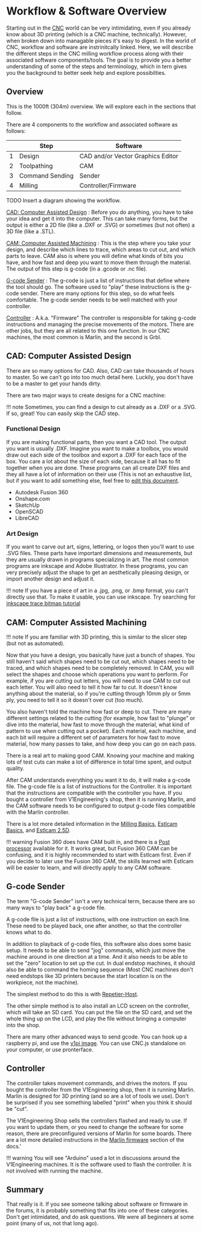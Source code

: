 # Workflow & Software Overview

Starting out in the [CNC](https://en.wikipedia.org/wiki/Numerical_control) world can be very intimidating, even if you already know about 3D printing (which is a CNC machine, technically).  However, when broken down into managable pieces it's easy to digest.  In the world of CNC, workflow and software are instrinitcally linked. Here, we will describe the different steps in the CNC milling workflow process along with their associated software components/tools.  The goal is to provide you a better understanding of some of the steps and terminology, which in tern gives you the background to better seek help and explore possibilties.

## Overview

This is the 1000ft (304m) overview.  We will explore each in the sections that follow.

There are 4 components to the workflow and associated software as follows:

| |Step|Software|
|-|----|--------|
|1|Design|CAD and/or Vector Graphics Editor|
|2|Toolpathing|CAM|
|3|Command Sending|Sender|
|4|Milling|Controller/Firmware|

TODO Insert a diagram showing the workflow.

[CAD: Computer Assisted Design](#cad-computer-assisted-design)
:   Before you do anything, you have to take your idea and get it into the computer. This can take
    many forms, but the output is either a 2D file (like a .DXF or .SVG) or sometimes (but not
    often) a 3D file (like a .STL).

[CAM: Computer Assisted Machining](#cam-computer-assisted-machining)
:   This is the step where you take your design, and describe which lines to trace, which areas to
    cut out, and which parts to leave. CAM also is where you will define what kinds of bits you
    have, and how fast and deep you want to move them through the material. The output of this step
    is g-code (in a .gcode or .nc file).

[G-code Sender](#g-code-sender)
:   The g-code is just a list of instructions that define where the tool should go. The software
    used to "play" these instructions is the g-code sender. There are many options for this step, so
    do what feels comfortable. The g-code sender needs to be well matched with your controller.

[Controller](#controller)
:   A.k.a. "Firmware"
    The controller is responsible for taking g-code instructions and managing the precise movements
    of the motors. There are other jobs, but they are all related to this one function. In our CNC
    machines, the most common is Marlin, and the second is Grbl.

## CAD: Computer Assisted Design

There are so many options for CAD. Also, CAD can take thousands of hours to master. So we can't go
into too much detail here. Luckily, you don't have to be a master to get your hands dirty.

There are two major ways to create designs for a CNC machine:

!!! note
    Sometimes, you can find a design to cut already as a .DXF or a .SVG. If so, great! You can easily
    skip the CAD step.

### Functional Design

If you are making functional parts, then you want a CAD tool. The output you want is usually
.DXF. Imagine you want to make a toolbox, you would draw out each side of the toolbox and export a
.DXF for each face of the box. You care a lot about the size of each side, because it all has to fit
together when you are done. These programs can all create DXF files and they all have a lot of
information on their use (This is not an exhaustive list, but if you want to add something else,
feel free to [edit this document](../index.md#editing-and-contributing).

 - Autodesk Fusion 360
 - Onshape.com
 - SketchUp
 - OpenSCAD
 - LibreCAD

### Art Design

If you want to carve out art, signs, lettering, or logos then you'll want to use .SVG files.
These parts have important dimensions and measurements, but they are usually drawn in programs
specializing in art. The most common programs are inkscape and Adobe Illustrator. In these programs,
you can very precisely adjust the shape to get an aesthetically pleasing design, or import another
design and adjust it.

!!! note
    If you have a piece of art in a .jpg, .png, or .bmp format, you can't directly use that. To make
    it usable, you can use inkscape. Try searching for [inkscape trace bitmap
    tutorial](https://duckduckgo.com/?q=inkscape+trace+bitmap+tutorial)

## CAM: Computer Assisted Machining

!!! note
    If you are familiar with 3D printing, this is similar to the slicer step (but not as automated).

Now that you have a design, you basically have just a bunch of shapes. You still haven't said which
shapes need to be cut out, which shapes need to be traced, and which shapes need to be completely
removed. In CAM, you will select the shapes and choose which operations you want to perform. For
example, if you are cutting out letters, you will need to use CAM to cut out each letter. You will
also need to tell it how far to cut. It doesn't know anything about the material, so if you're
cutting through 10mm ply or 5mm ply, you need to tell it so it doesn't over cut (too much).

You also haven't told the machine how fast or deep to cut. There are many different settings related
to the cutting (for example, how fast to "plunge" or dive into the material, how fast to move
through the material, what kind of pattern to use when cutting out a pocket). Each material, each
machine, and each bit will require a different set of parameters for how fast to move material, how
many passes to take, and how deep you can go on each pass.

There is a real art to making good CAM. Knowing your machine and making lots of test cuts can make a
lot of difference in total time spent, and output quality.

After CAM understands everything you want it to do, it will make a g-code file. The g-code file is a
list of instructions for the Controller. It is important that the instructions are compatible with
the controller you have. If you bought a controller from V1Engineering's shop, then it is running
Marlin, and the CAM software needs to be configured to output g-code files compatible with the
Marlin controller.

There is a lot more detailed information in the [Milling Basics](../tools/milling-basics.md),
[Estlcam Basics](../software/estlcam-basics.md), and [Estlcam 2.5D](../software/estlcam-2p5d.md).

!!! warning
    Fusion 360 does have CAM built in, and there is a [Post
    processor](../tools/milling-basics.md#the-ones-we-have-working) available for it. It works
    great, but Fusion 360 CAM can be confusing, and it is highly recommended to start with Estlcam
    first. Even if you decide to later use the Fusion 360 CAM, the skills learned with Estlcam will
    be easier to learn, and will directly apply to any CAM software.
## G-code Sender

The term "G-code Sender" isn't a very technical term, because there are so many ways to "play back"
a g-code file.

A g-code file is just a list of instructions, with one instruction on each line. These need to be
played back, one after another, so that the controller knows what to do.

In addition to playback of g-code files, this software also does some basic setup. It needs to be
able to send "jog" commands, which just move the machine around in one direction at a time. And it
also needs to be able to set the "zero" location to set up the cut. In dual endstop machines, it
should also be able to command the homing sequence (Most CNC machines don't need endstops like 3D
printers because the start location is on the workpiece, not the machine).

The simplest method to do this is with [Repetier-Host](../software/repetier-host.md).

The other simple method is to also install an LCD screen on the controller, which will take an SD
card. You can put the file on the SD card, and set the whole thing up on the LCD, and play the file
without bringing a computer into the shop.

There are many other advanced ways to send gcode. You can hook up a raspberry pi, and use the [v1pi
image](../electronics/v1pi.md). You can use CNC.js standalone on your computer, or use pronterface.

## Controller

The controller takes movement commands, and drives the motors. If you bought the controller from
the V1Engineering shop, then it is running Marlin. Marlin is designed for 3D printing (and so are a
lot of tools we use). Don't be surprised if you see something labelled "print" when you think it
should be "cut".

The V1Engineering Shop sells the controllers flashed and ready to use. If you want to update them,
or you need to change the software for some reason, there are preconfigured versions of Marlin for
some boards. There are a lot more detailed instructions in the [Marlin
firmware](../electronics/marlin-firmware.md) section of the docs.'

!!! warning
    You will see "Arduino" used a lot in discussions around the V1Engineering machines. It is the
    software used to flash the controller. It is not involved with running the machine.

## Summary

That really is it. If you see someone talking about software or firmware in the forums, it is
probably something that fits into one of these categories. Don't get intimidated, and do ask
questions. We were all beginners at some point (many of us, not that long ago).

